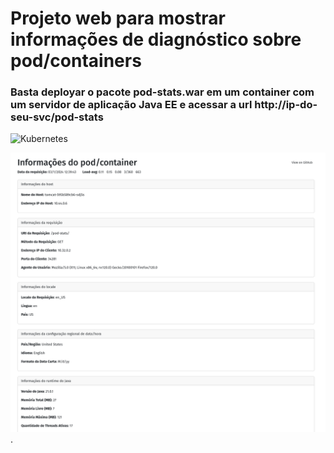 # Projeto web para mostrar informações de diagnóstico sobre pod/containers

### Basta deployar o pacote pod-stats.war em um container com um servidor de aplicação Java EE e acessar a url http://ip-do-seu-svc/pod-stats

![Kubernetes](https://img.shields.io/badge/kubernetes-%23326ce5.svg?style=for-the-badge&logo=kubernetes&logoColor=white)

![alt text for screen readers](screen.png "Exemplo de tela do portal").

